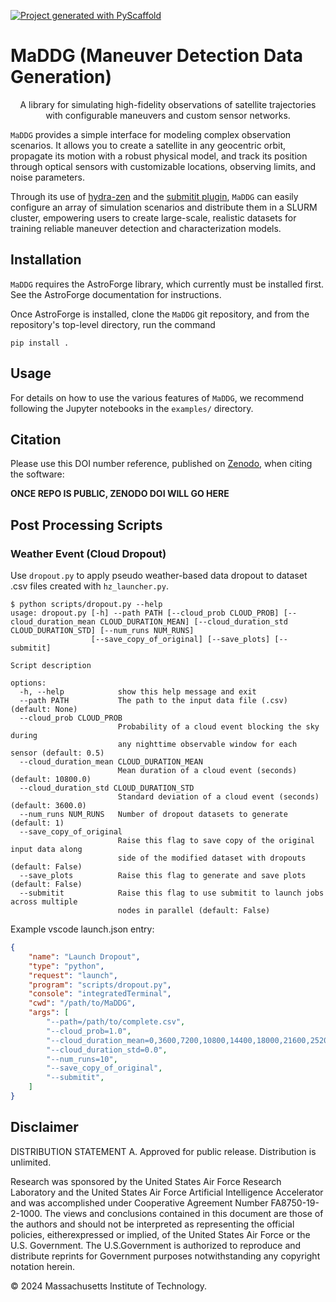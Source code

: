 <!-- These are examples of badges you might want to add to your README:
     please update the URLs accordingly

[![Built Status](https://api.cirrus-ci.com/github/<USER>/MaDDG.svg?branch=main)](https://cirrus-ci.com/github/<USER>/MaDDG)
[![ReadTheDocs](https://readthedocs.org/projects/MaDDG/badge/?version=latest)](https://MaDDG.readthedocs.io/en/stable/)
[![Coveralls](https://img.shields.io/coveralls/github/<USER>/MaDDG/main.svg)](https://coveralls.io/r/<USER>/MaDDG)
[![PyPI-Server](https://img.shields.io/pypi/v/MaDDG.svg)](https://pypi.org/project/MaDDG/)
[![Conda-Forge](https://img.shields.io/conda/vn/conda-forge/MaDDG.svg)](https://anaconda.org/conda-forge/MaDDG)
[![Monthly Downloads](https://pepy.tech/badge/MaDDG/month)](https://pepy.tech/project/MaDDG)
[![Twitter](https://img.shields.io/twitter/url/http/shields.io.svg?style=social&label=Twitter)](https://twitter.com/MaDDG)
-->

[![Project generated with PyScaffold](https://img.shields.io/badge/-PyScaffold-005CA0?logo=pyscaffold)](https://pyscaffold.org/)

# MaDDG (Maneuver Detection Data Generation)

<p align="center">A library for simulating high-fidelity observations of satellite trajectories with configurable maneuvers and custom sensor networks.</p>

`MaDDG` provides a simple interface for modeling complex observation scenarios. It allows you to create a satellite in any geocentric orbit, propagate its motion with a robust physical model, and track its position through optical sensors with customizable locations, observing limits, and noise parameters.

Through its use of [hydra-zen](https://github.com/mit-ll-responsible-ai/hydra-zen) and the [submitit plugin](https://hydra.cc/docs/plugins/submitit_launcher/), `MaDDG` can easily configure an array of simulation scenarios and distribute them in a SLURM cluster, empowering users to create large-scale, realistic datasets for training reliable maneuver detection and characterization models.

## Installation

`MaDDG` requires the AstroForge library, which currently must be installed first. See the AstroForge documentation for instructions.

Once AstroForge is installed, clone the `MaDDG` git repository, and from the repository's top-level directory, run the command

```console
pip install .
```

## Usage

For details on how to use the various features of `MaDDG`, we recommend following the Jupyter notebooks in the `examples/` directory.

## Citation

Please use this DOI number reference, published on [Zenodo](https://zenodo.org), when citing the software:

**ONCE REPO IS PUBLIC, ZENODO DOI WILL GO HERE**

## Post Processing Scripts

### Weather Event (Cloud Dropout)

Use `dropout.py` to apply pseudo weather-based data dropout to dataset .csv files created with `hz_launcher.py`.

```
$ python scripts/dropout.py --help
usage: dropout.py [-h] --path PATH [--cloud_prob CLOUD_PROB] [--cloud_duration_mean CLOUD_DURATION_MEAN] [--cloud_duration_std CLOUD_DURATION_STD] [--num_runs NUM_RUNS]
                  [--save_copy_of_original] [--save_plots] [--submitit]

Script description

options:
  -h, --help            show this help message and exit
  --path PATH           The path to the input data file (.csv) (default: None)
  --cloud_prob CLOUD_PROB
                        Probability of a cloud event blocking the sky during 
                        any nighttime observable window for each sensor (default: 0.5)
  --cloud_duration_mean CLOUD_DURATION_MEAN
                        Mean duration of a cloud event (seconds) (default: 10800.0)
  --cloud_duration_std CLOUD_DURATION_STD
                        Standard deviation of a cloud event (seconds) (default: 3600.0)
  --num_runs NUM_RUNS   Number of dropout datasets to generate (default: 1)
  --save_copy_of_original
                        Raise this flag to save copy of the original input data along 
                        side of the modified dataset with dropouts (default: False)
  --save_plots          Raise this flag to generate and save plots (default: False)
  --submitit            Raise this flag to use submitit to launch jobs across multiple 
                        nodes in parallel (default: False)
```

Example vscode launch.json entry:

```json
{
    "name": "Launch Dropout",
    "type": "python",
    "request": "launch",
    "program": "scripts/dropout.py",
    "console": "integratedTerminal",
    "cwd": "/path/to/MaDDG",
    "args": [
        "--path=/path/to/complete.csv",
        "--cloud_prob=1.0",
        "--cloud_duration_mean=0,3600,7200,10800,14400,18000,21600,25200,28800,32400,36000,39600,43200,46800,50400,54000,57600",
        "--cloud_duration_std=0.0",
        "--num_runs=10",
        "--save_copy_of_original",
        "--submitit",
    ]
}
```

## Disclaimer

DISTRIBUTION STATEMENT A. Approved for public release. Distribution is unlimited.

Research was sponsored by the United States Air Force Research Laboratory and the United
States Air Force Artificial Intelligence Accelerator and was accomplished under Cooperative
Agreement Number FA8750-19-2-1000. The views and conclusions contained in this document
are those of the authors and should not be interpreted as representing the official 
policies, eitherexpressed or implied, of the United States Air Force or the U.S. 
Government. The U.S.Government is authorized to reproduce and distribute reprints 
for Government purposes notwithstanding any copyright notation herein.

© 2024 Massachusetts Institute of Technology.